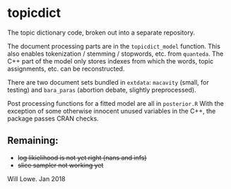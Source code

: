 # topicdict

The topic dictionary code, broken out into a separate repository.

The document processing parts are in the `topicdict_model` function.
This also enables tokenization / stemming / stopwords, etc. 
from `quanteda`.  The C++ part of the model only stores indexes
from which the words, topic assignments, etc. can be reconstructed.

There are two document sets bundled in `extdata`: `macavity` 
(small, for testing) and `bara_paras` (abortion debate, slightly 
preprocessed).

Post processing functions for a fitted model are all in `posterior.R`
With the exception of some otherwise innocent unused variables in the C++, 
the package passes CRAN checks.

## Remaining:

* ~~log likielihood is not yet right (nans and infs)~~
* ~~slice sampler not working yet~~

Will Lowe. Jan 2018
